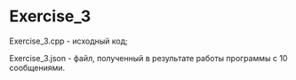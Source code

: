 # Exercise_3
Exercise_3.cpp - исходный код;

Exercise_3.json - файл, полученный в результате работы программы с 10 сообщениями.

